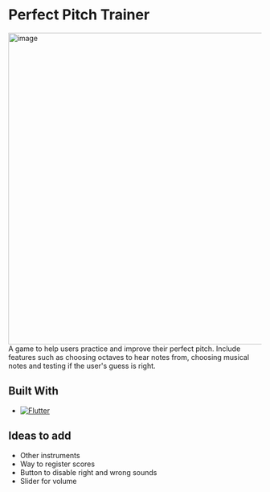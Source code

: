 # Perfect Pitch Trainer
<img width="619" alt="image" src="https://user-images.githubusercontent.com/78121423/209725931-161f129e-3c57-44cd-80df-9daf945d25af.png">
A game to help users practice and improve their perfect pitch. Include features such as choosing octaves to hear notes from, choosing musical notes and testing if the user's guess is right.

## Built With
* [![Flutter][Flutter]][Flutter-url]

## Ideas to add
- Other instruments
- Way to register scores
- Button to disable right and wrong sounds
- Slider for volume

<!-- MARKDOWN LINKS & IMAGES -->
<!-- https://www.markdownguide.org/basic-syntax/#reference-style-links -->
[Flutter]: https://img.shields.io/badge/Flutter-02569B?style=for-the-badge&logo=flutter&logoColor=white
[Flutter-url]: https://flutter.dev/
